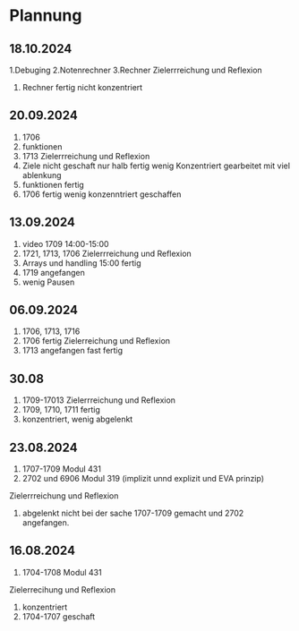 # Plannung

## 18.10.2024
1.Debuging
2.Notenrechner 
3.Rechner
Zielerrreichung und Reflexion
1. Rechner fertig nicht konzentriert
## 20.09.2024
1. 1706
2. funktionen
3. 1713
Zielerrreichung und Reflexion
1. Ziele nicht geschaft nur halb fertig wenig Konzentriert gearbeitet mit viel ablenkung
2. funktionen fertig 
3. 1706 fertig
wenig konzenntriert geschaffen
## 13.09.2024
1. video 1709 14:00-15:00
2. 1721, 1713, 1706
Zielerrreichung und Reflexion
1. Arrays und handling 15:00 fertig
2. 1719 angefangen
3. wenig Pausen

## 06.09.2024
1. 1706, 1713, 1716
2. 1706 fertig
Zielerreichung und Reflexion
4. 1713 angefangen fast fertig
   
## 30.08
1. 1709-17013
Zielerrreichung und Reflexion
1. 1709, 1710, 1711 fertig
2. konzentriert, wenig abgelenkt
   
   
## 23.08.2024
1. 1707-1709 Modul 431
2. 2702 und 6906 Modul 319 (implizit unnd explizit und EVA prinzip)

Zielerrreichung und Reflexion
1. abgelenkt nicht bei der sache 1707-1709 gemacht und 2702 angefangen.

## 16.08.2024
1. 1704-1708 Modul 431

Zielerrecihung und Reflexion
1. konzentriert
2. 1704-1707 geschaft
   
